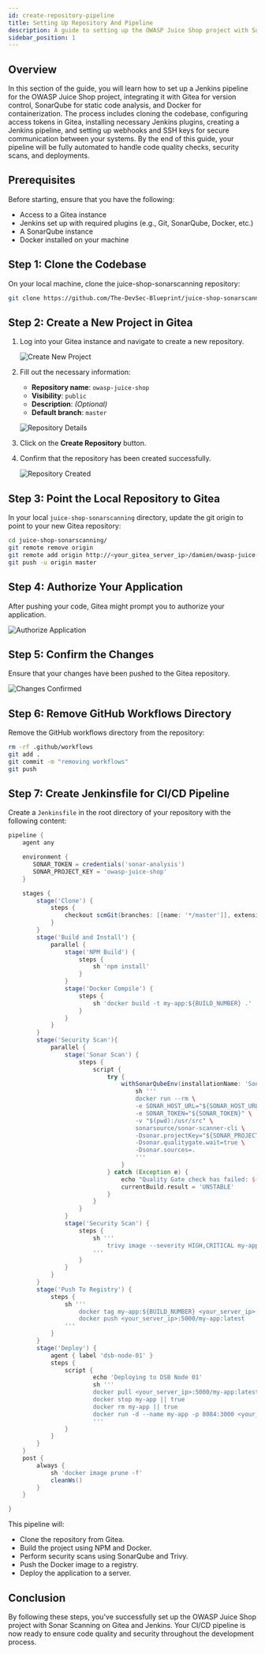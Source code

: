 ```yaml
---
id: create-repository-pipeline
title: Setting Up Repository And Pipeline
description: A guide to setting up the OWASP Juice Shop project with Sonar Scanning, Gitea, and Jenkins.
sidebar_position: 1
---
```


## Overview

In this section of the guide, you will learn how to set up a Jenkins pipeline for the OWASP Juice Shop project, integrating it with Gitea for version control, SonarQube for static code analysis, and Docker for containerization. The process includes cloning the codebase, configuring access tokens in Gitea, installing necessary Jenkins plugins, creating a Jenkins pipeline, and setting up webhooks and SSH keys for secure communication between your systems. By the end of this guide, your pipeline will be fully automated to handle code quality checks, security scans, and deployments.

## Prerequisites

Before starting, ensure that you have the following:

- Access to a Gitea instance
- Jenkins set up with required plugins (e.g., Git, SonarQube, Docker, etc.)
- A SonarQube instance
- Docker installed on your machine

## Step 1: Clone the Codebase

On your local machine, clone the juice-shop-sonarscanning repository:

```bash
git clone https://github.com/The-DevSec-Blueprint/juice-shop-sonarscanning.git
```

## Step 2: Create a New Project in Gitea

1. Log into your Gitea instance and navigate to create a new repository.

    ![Create New Project](/img/img/projects/devsecops-home-lab/create-configure-pipeline/gitea-create-repository.png)

2. Fill out the necessary information:
    - **Repository name**: `owasp-juice-shop`
    - **Visibility**: `public`
    - **Description**: *(Optional)*
    - **Default branch**: `master`

    ![Repository Details](/img/img/projects/devsecops-home-lab/create-configure-pipeline/gitea-repo-details.png)

3. Click on the **Create Repository** button.

4. Confirm that the repository has been created successfully.

    ![Repository Created](/img/img/projects/devsecops-home-lab/create-configure-pipeline/gitea-create-project.png)

## Step 3: Point the Local Repository to Gitea

In your local `juice-shop-sonarscanning` directory, update the git origin to point to your new Gitea repository:

```bash
cd juice-shop-sonarscanning/
git remote remove origin
git remote add origin http://<your_gitea_server_ip>/damien/owasp-juice-shop.git
git push -u origin master
```

## Step 4: Authorize Your Application

After pushing your code, Gitea might prompt you to authorize your application.

![Authorize Application](/img/img/projects/devsecops-home-lab/create-configure-pipeline/gitea-authorize-application.png)

## Step 5: Confirm the Changes

Ensure that your changes have been pushed to the Gitea repository.

![Changes Confirmed](/img/img/projects/devsecops-home-lab/create-configure-pipeline/gitea-repo-populated.png)

## Step 6: Remove GitHub Workflows Directory

Remove the GitHub workflows directory from the repository:

```bash
rm -rf .github/workflows
git add .
git commit -m "removing workflows"
git push
```

## Step 7: Create Jenkinsfile for CI/CD Pipeline

Create a `Jenkinsfile` in the root directory of your repository with the following content:

```groovy
pipeline {
    agent any

    environment {
       SONAR_TOKEN = credentials('sonar-analysis')
       SONAR_PROJECT_KEY = 'owasp-juice-shop'
    }

    stages {
        stage('Clone') {
            steps {
                checkout scmGit(branches: [[name: '*/master']], extensions: [], userRemoteConfigs: [[credentialsId: 'Gitea PAT', url: 'http://<your_gitea_server_url>/damien/owasp-juice-shop.git']])
            }
        }
        stage('Build and Install') {
            parallel {
                stage('NPM Build') {
                    steps {
                        sh 'npm install'
                    }
                }
                stage('Docker Compile') {
                    steps {
                        sh 'docker build -t my-app:${BUILD_NUMBER} .'
                    }
                }
            }
        }
        stage('Security Scan'){
            parallel {
                stage('Sonar Scan') {
                    steps {
                        script {
                            try {
                                withSonarQubeEnv(installationName: 'Sonar Server', credentialsId: 'sonar-analysis') {
                                    sh '''
                                    docker run --rm \
                                    -e SONAR_HOST_URL="${SONAR_HOST_URL}" \
                                    -e SONAR_TOKEN="${SONAR_TOKEN}" \
                                    -v "$(pwd):/usr/src" \
                                    sonarsource/sonar-scanner-cli \
                                    -Dsonar.projectKey="${SONAR_PROJECT_KEY}" \
                                    -Dsonar.qualitygate.wait=true \
                                    -Dsonar.sources=.
                                    '''
                                }
                            } catch (Exception e) {
                                echo "Quality Gate check has failed: ${e}"
                                currentBuild.result = 'UNSTABLE'
                            }
                        }
                    }
                }
                stage('Security Scan') {
                    steps {
                        sh '''
                            trivy image --severity HIGH,CRITICAL my-app:${BUILD_NUMBER}
                        '''
                    }
                }
            }
        }
        stage('Push To Registry') {
            steps {
                sh '''
                    docker tag my-app:${BUILD_NUMBER} <your_server_ip>:5000/my-app:latest
                    docker push <your_server_ip>:5000/my-app:latest
                '''
            }
        }
        stage('Deploy') {
            agent { label 'dsb-node-01' }
            steps {
                script {
                        echo 'Deploying to DSB Node 01'
                        sh '''
                        docker pull <your_server_ip>:5000/my-app:latest
                        docker stop my-app || true
                        docker rm my-app || true
                        docker run -d --name my-app -p 8084:3000 <your_server_ip>:5000/my-app:latest
                        '''
                }
            }
        }
    }
    post {
        always {
            sh 'docker image prune -f'
            cleanWs()
        }
    }

}
```

This pipeline will:

- Clone the repository from Gitea.
- Build the project using NPM and Docker.
- Perform security scans using SonarQube and Trivy.
- Push the Docker image to a registry.
- Deploy the application to a server.

## Conclusion

By following these steps, you've successfully set up the OWASP Juice Shop project with Sonar Scanning on Gitea and Jenkins. Your CI/CD pipeline is now ready to ensure code quality and security throughout the development process.
